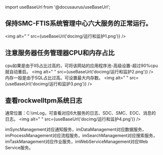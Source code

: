 
import useBaseUrl from '@docusaurus/useBaseUrl';

## 保持SMC-FTIS系统管理中心六大服务的正常运行。

<img alt=" " src={useBaseUrl('docimg/运行和监护1.png')} />

## 注意服务器任务管理器CPU和内存占比

cpu如果是由于IIS占比过高的，可将该网站的应用程序池-高级设置-超过90%cpu就自动重启。
<img alt=" " src={useBaseUrl('docimg/运行和监护2.png')} />
内存一般是由于SQL占比过高。可设置最大内存数。
<img alt=" " src={useBaseUrl('docimg/运行和监护3.png')} />

## 查看rockwelltpm系统日志

通常位置：C:\imLog，可查看对应6大服务的日志、SDC、SMC、EOC、消息的日志。
<img alt=" " src={useBaseUrl('docimg/运行和监护4.png')} />

imSyncManagement对应通知服务，imDataManagement对应数据服务，imProcessManagement对应流程服务，imSearchManagement对应搜索服务，
imTaskManagement对应作业服务，imWebServiceManagement对应Web Service服务。
